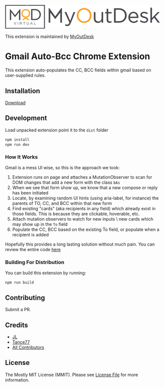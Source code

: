 <p align="center"><img src="./art/socialcard.png" alt="MyOutDesk, LLC"></p>

This extension is maintained by [MyOutDesk](https://www.myoutdesk.com/)

# Gmail Auto-Bcc Chrome Extension
This extension auto-populates the CC, BCC fields within gmail based on user-supplied rules. 

## Installation

[Download](https://chrome.google.com/webstore/detail/gmail-auto-bcc/ofegoambibneigpiejjadgfahhncpcoh)

## Development
Load unpacked extension point it to the `dist` folder

```
npm install
npm run dev
```

### How It Works
Gmail is a mess UI wise, so this is the approach we took:

1. Extension runs on page and attaches a MutationObserver to scan for DOM changes that add a new form with the class `bAs`
2. When we see that form show up, we know that a new compose or reply has been initiated
3. Locate, by examining random UI hints (using aria-label, for instance) the parents of TO, CC, and BCC within that new form
4. Find existing "cards" (aka recipients in any field) which already exist in those fields. This is because they are clickable, hoverable, etc.
5. Attach mutation observers to watch for new inputs \ new cards which may show up in the `To` field
6. Populate the CC, BCC based on the existing To field, or populate when a recipient is added

Hopefully this provides a long lasting solution without much pain. You can review the entire code [here](./src/gmail.js)

### Building For Distribution
You can build this extension by running:
```
npm run build
```

## Contributing

Submit a PR.

## Credits

- [JL](https://github.com/WalrusSoup)
- [Tance77](https://github.com/tance77)
- [All Contributors](../../contributors)

## License

The Mostly MIT License (MMIT). Please see [License File](LICENSE.md) for more information.
